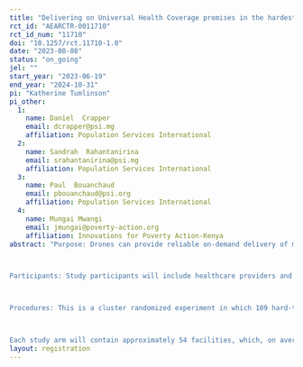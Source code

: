 ```yaml
---
title: "Delivering on Universal Health Coverage promises in the hardest-to-reach areas of Madagascar through drone delivery services."
rct_id: "AEARCTR-0011710"
rct_id_num: "11710"
doi: "10.1257/rct.11710-1.0"
date: "2023-08-08"
status: "on_going"
jel: ""
start_year: "2023-06-19"
end_year: "2024-10-31"
pi: "Katherine Tumlinson"
pi_other:
  1:
    name: Daniel  Crapper
    email: dcrapper@psi.mg
    affiliation: Population Services International
  2:
    name: Sandrah  Rahantanirina
    email: srahantanirina@psi.mg
    affiliation: Population Services International
  3:
    name: Paul  Bouanchaud
    email: pbouanchaud@psi.org
    affiliation: Population Services International
  4:
    name: Mungai Mwangi
    email: jmungai@poverty-action.org
    affiliation: Innovations for Poverty Action-Kenya
abstract: "Purpose: Drones can provide reliable on-demand delivery of medical commodities to healthcare facilities that are hard-to-reach via land-based transportation. Although drone delivery has been implemented in several countries in sub-Saharan Africa as a means of improving supply chain logistics, there is little evidence of the impact of drone delivery on supply availability, service utilization, quality of care, and health outcomes in low- and middle-income countries (LMICs). This study aims to quantify the impact of drone delivery on supply availability, quality of care, and health outcomes in rural Madagascar. 

Participants: Study participants will include healthcare providers and exiting clients at 109 public-sector healthcare facilities and women of reproductive age living in the catchment areas of these facilities in three regions of Madagascar (Alaotra Mangoro, Atsinanana, and Vatovavy Fitovinany). 

Procedures: This is a cluster randomized experiment in which 109 hard-to-reach public healthcare facilities located in three regions of Madagascar will be randomly assigned to receive either drone delivery or standard land-based delivery of medical supplies. Prior to facility randomization, we will first stratify by the seven districts and by a binary measure of facility remoteness. This will ensure treatment balance across the districts and by facility location.

Each study arm will contain approximately 54 facilities, which, on average, serve approximately 9,000 people. Pre- and post-intervention data will be collected at both the facility and individual level to estimate treatment effects."
layout: registration
---
```


